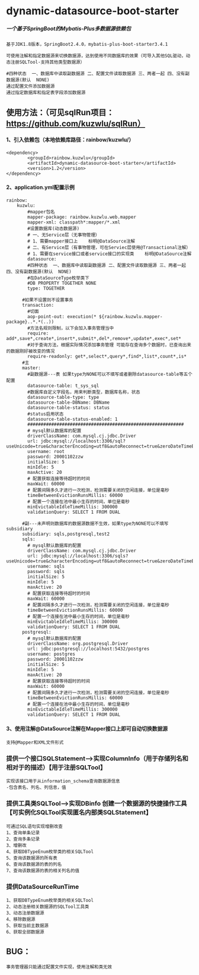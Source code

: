 # dynamic-datasource-boot-starter
##### 一个基于SpringBoot的Mybatis-Plus多数据源依赖包
    
    基于JDK1.8版本，SpringBoot2.4.0，mybatis-plus-boot-starter3.4.1

    可使用注解和指定数据源来切换数据源，达到使用不同数据库的效果（可导入其他SQL驱动，动态注册SQLTool-支持其他类型数据源）

    #四种状态  一、数据库中读取副数据源 二、配置文件读取数据源 三、两者一起 四、没有副数据源(默认  NONE)
    通过配置文件添加数据源
    通过指定数据库和指定表字段添加数据源
    
## 使用方法：（可见sqlRun项目：https://github.com/kuzwlu/sqlRun）
 #### 1、引入依赖包（本地依赖库路径：rainbow/kuzwlu/）
    <dependency>
            <groupId>rainbow.kuzwlu</groupId>
            <artifactId>dynamic-datasource-boot-starter</artifactId>
            <version>1.2</version>
    </dependency>
#### 2、application.yml配置示例
    rainbow:
        kuzwlu:
            #mapper包名
            mapper-package: rainbow.kuzwlu.web.mapper
            mapper-xml: classpath*:mapper/*.xml
            #设置数据库(动态数据源)
            # 一、无Service层（无事物管理）
            # 1、需要mapper接口上    标明@DataSource注解
            # 二、有Service层（有事物管理，可在Serviec层使用@Transactional注解）
            # 1、需要在service接口或者service接口的实现类    标明@DataSource注解
            datasource:
            #四种状态  一、数据库中读取副数据源 二、配置文件读取数据源 三、两者一起 四、没有副数据源(默认  NONE)
            #在DataSourceType枚举类下
            #DB PROPERTY TOGETHER NONE
            type: TOGETHER

          #如果不设置则不设置事务
          transaction:
            #切面
            aop-point-out: execution(* ${rainbow.kuzwlu.mapper-package}..*.*(..))
            #方法名规则限制，以下会加入事务管理当中
            require: add*,save*,create*,insert*,submit*,del*,remove*,update*,exec*,set*
            #对于查询方法，根据实际情况添加事务管理 可能存在查询多个数据时，已查询出来的数据刚好被改变的情况
            require-readonly: get*,select*,query*,find*,list*,count*,is*
          #主
          master:
            #副数据源---表 如果type为NONE可以不填写或者删除datasource-table等五个配置
            datasource-table: t_sys_sql
            #数据库自定义字段名，用来判断类型，数据库名称，状态
            datasource-table-type: type
            datasource-table-DBName: DBName
            datasource-table-status: status
            #status启用状态
            datasource-table-status-enabled: 1
            ###########################################################
            # mysql默认数据库的配置
            driverClassName: com.mysql.cj.jdbc.Driver
            url: jdbc:mysql://localhost:3306/sql?useUnicode=true&characterEncoding=utf8&autoReconnect=true&zeroDateTimeBehavior=convertToNull&transformedBitIsBoolean=true&serverTimezone=Asia/Shanghai
            username: root
            password: 20001102zzw
            initialSize: 5
            minIdle: 5
            maxActive: 20
            # 配置获取连接等待超时的时间
            maxWait: 60000
            # 配置间隔多久才进行一次检测，检测需要关闭的空闲连接，单位是毫秒
            timeBetweenEvictionRunsMillis: 60000
            # 配置一个连接在池中最小生存的时间，单位是毫秒
            minEvictableIdleTimeMillis: 300000
            validationQuery: SELECT 1 FROM DUAL
    
          #副---未声明则数据库的数据源数据不生效，如果type为NONE可以不填写subsidiary
          subsidiary: sqls,postgresql,test2
          sqls:
            # mysql默认数据库的配置
            driverClassName: com.mysql.cj.jdbc.Driver
            url: jdbc:mysql://localhost:3306/sqls?useUnicode=true&characterEncoding=utf8&autoReconnect=true&zeroDateTimeBehavior=convertToNull&transformedBitIsBoolean=true&serverTimezone=Asia/Shanghai
            username: sqls
            password: sqls
            initialSize: 5
            minIdle: 5
            maxActive: 20
            # 配置获取连接等待超时的时间
            maxWait: 60000
            # 配置间隔多久才进行一次检测，检测需要关闭的空闲连接，单位是毫秒
            timeBetweenEvictionRunsMillis: 60000
            # 配置一个连接在池中最小生存的时间，单位是毫秒
            minEvictableIdleTimeMillis: 300000
            validationQuery: SELECT 1 FROM DUAL
          postgresql:
            # mysql默认数据库的配置
            driverClassName: org.postgresql.Driver
            url: jdbc:postgresql://localhost:5432/postgres
            username: postgres
            password: 20001102zzw
            initialSize: 5
            minIdle: 5
            maxActive: 20
            # 配置获取连接等待超时的时间
            maxWait: 60000
            # 配置间隔多久才进行一次检测，检测需要关闭的空闲连接，单位是毫秒
            timeBetweenEvictionRunsMillis: 60000
            # 配置一个连接在池中最小生存的时间，单位是毫秒
            minEvictableIdleTimeMillis: 300000
            validationQuery: SELECT 1 FROM DUAL

#### 3、使用注解@DataSource注解在Mapper接口上即可自动切换数据源
    支持@Mapper和XML文件形式


### 提供一个接口SQLStatement-->实现ColumnInfo（用于存储列名和相对于的描述）【用于注册SQLTool】
    实现该接口用于从information_schema查询数据源信息
    -包含表名、列名、列信息，值

### 提供工具类SQLTool-->实现DBinfo 创建一个数据源的快捷操作工具 【可实例化SQLTool实现匿名内部类SQLStatement】
    可通过SQL语句实现增删改查
    1、查询单条记录
    2、查询多条记录
    3、增删改
    4、获取DBTypeEnum枚举类的相关SQLTool
    5、查询该数据源的所有表
    6、查询该数据源的表的列名
    7、查询该数据源的表的相关列名的值

### 提供DataSourceRunTime 
    1、获取DBTypeEnum枚举类的相关SQLTool
    2、动态注册相关数据源的SQLTool工具类
    3、动态注册数据源
    4、移除数据源
    5、获取当前主数据源
    6、获取全部数据源

## BUG：
    事务管理器只能通过配置文件实现，使用注解和类无效